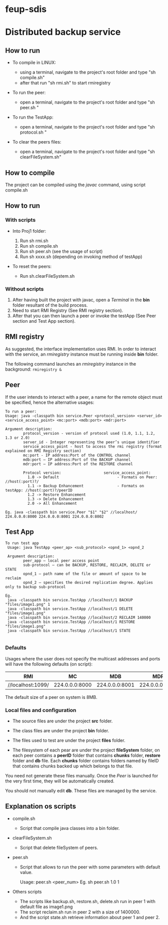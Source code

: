 # feup-sdis

# Distributed backup service

## How to run

- To compile in LINUX:
	- using a terminal, navigate to the project's root folder and type "sh compile.sh"
	- after that run "sh rmi.sh" to start rmiregistry
	
- To run the peer:
	- open a terminal, navigate to the project's root folder and type "sh peer.sh <version> <id>"

- To run the TestApp:
	- open a terminal, navigate to the project's root folder and type "sh protocol.sh <protocol> <id> <args>"
	
- To clear the peers files:
	- open a terminal, navigate to the project's root folder and type "sh clearFileSystem.sh"
	
	
## How to compile

The project can be compiled using the *javac* command, using script compile.sh 


## How to run

### With scripts

- Into Proj1 folder:
  1. Run sh rmi.sh
  2. Run sh compile.sh
  3. Run sh peer.sh (see the usage of script)
  4. Run sh xxxx.sh (depending on invoking method of testApp)

- To reset the peers:
  - Run sh.clearFileSystem.sh

### Without scripts

  1. After having built the project with javac, open a *Terminal* in the **bin** folder resultant of the build process. 
  2. Need to start RMI Registry (See RMI registry section).
  3. After that you can then launch a peer or invoke the testApp (See Peer section and Test App section).


## RMI registry

As suggested, the interface implementation uses RMI. In order to interact with the service, an *rmiregistry* instance must be running inside **bin** folder.

The following command launches an *rmiregistry* instance in the background:
```rmiregistry &```


## Peer

If the user intends to interact with a peer, a name for the remote object must be specified, hence the alternative usages:

```
To run a peer:
Usage: java -classpath bin service.Peer <protocol_version> <server_id> <service_access_point> <mc:port> <mdb:port> <mdr:port>

Argument description:
		protocol_version - version of protocol used (1.0, 1.1, 1.2, 1.3 or 2.0)
		server_id - Integer representing the peer’s unique identifier
		service_access_point - host to access the rmi registry (format explained on RMI Registry section)
		mc:port - IP address:Port of the CONTROL channel
		mdb:port – IP address:Port of the BACKUP channel
		mdr:port – IP address:Port of the RESTORE channel
				
        Protocol version:                   service_access_point:
          1.0 -> Default                          - Formats on Peer: //host(:port)?/
          1.1 -> Backup Enhancement               - Formats on testApp: //host(:port)?/peerID
          1.2 -> Restore Enhancement
          1.3 -> Delete Enhancement
          2.0 -> All Enhancement
		
Eg. java -classpath bin service.Peer "$1" "$2" //localhost/ 224.0.0.0:8000 224.0.0.0:8001 224.0.0.0:8002

```

## Test App

```
To run test app
 Usage: java TestApp <peer_ap> <sub_protocol> <opnd_1> <opnd_2
 
 Argument description:
		peer_app – local peer access point
		sub-protocol – can be BACKUP, RESTORE, RECLAIM, DELETE or STATE
		opnd_1 – path name of the file or amount of space to be reclaim
		opnd_2 – specifies the desired replication degree. Applies only to backup sub-protocol
 
Eg.
 java -classpath bin service.TestApp //localhost/1 BACKUP "files/image1.png" 1
 java -classpath bin service.TestApp //localhost/1 DELETE "files/image1.png"
 java -classpath bin service.TestApp //localhost/2 RECLAIM 140000
 java -classpath bin service.TestApp //localhost/1 RESTORE "files/image1.png"
 java -classpath bin service.TestApp //localhost/1 STATE
 
```

### Defaults

Usages where the user does not specify the multicast addresses and ports will have the following defaults (on script):

|RMI              |MC            |MDB           |MDR           |
|-----------------|--------------|--------------|--------------|
|//localhost:1099/|224.0.0.0:8000|224.0.0.0:8001|224.0.0.0:8002|

The default size of a peer on system is 8MB.


### Local files and configuration

- The source files are under the project **src** folder.

- The class files are under the project **bin** folder.

- The files used to test are under the project **files** folder.

- The filesystem of each pear are under the project **fileSystem** folder, on each peer contains a **peerID** folder that contains **chunks** folder, **restore** folder and **db** file. Each **chunks** folder contains folders named by fileID that contains chunks backed up which belongs to that file.

You need not generate these files manually. Once the *Peer* is launched for the very first time, they will be automatically created.

You should not manually edit **db**. These files are managed by the service.

## Explanation os scripts

- compile.sh
  - Script that compile java classes into a bin folder.

- clearFileSystem.sh
  - Script that delete fileSystem of peers.

- peer.sh
  - Script that allows to run the peer with some parameters with default value.

    Usage: peer.sh <version> <peer_num>
      Eg. sh peer.sh 1.0 1

- Others scripts
  - The scripts like backup.sh, restore.sh, delete.sh run in peer 1 with default file as image1.png
  - The script reclaim.sh run in peer 2 with a size of 1400000.
  - And the script state.sh retrieve information about peer 1 and peer 2.
